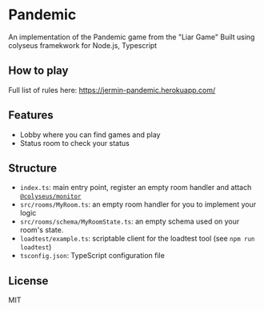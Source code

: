 # Pandemic

An implementation of the Pandemic game from the "Liar Game"
Built using colyseus framekwork for Node.js, Typescript

## How to play
Full list of rules here:
https://jermin-pandemic.herokuapp.com/


## Features
- Lobby where you can find games and play
- Status room to check your status

## Structure

- `index.ts`: main entry point, register an empty room handler and attach [`@colyseus/monitor`](https://github.com/colyseus/colyseus-monitor)
- `src/rooms/MyRoom.ts`: an empty room handler for you to implement your logic
- `src/rooms/schema/MyRoomState.ts`: an empty schema used on your room's state.
- `loadtest/example.ts`: scriptable client for the loadtest tool (see `npm run loadtest`)
- `tsconfig.json`: TypeScript configuration file


## License

MIT
